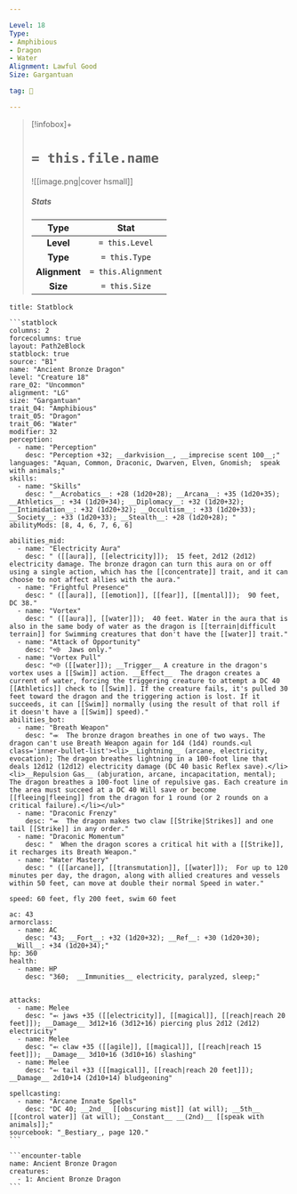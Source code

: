 ```yaml
---

Level: 18
Type:
- Amphibious
- Dragon
- Water
Alignment: Lawful Good
Size: Gargantuan

tag: 👹

---
```


> [!infobox]+
> #  `= this.file.name`
> ![[image.png|cover hsmall]]
> ##### Stats
> Type | Stat |
> :---:|:---:|
> **Level** | `= this.Level` |
> **Type** | `= this.Type` |
> **Alignment** | `= this.Alignment` |
> **Size** | `= this.Size` |



````ad-info
title: Statblock

```statblock
columns: 2
forcecolumns: true
layout: Path2eBlock
statblock: true
source: "B1"
name: "Ancient Bronze Dragon"
level: "Creature 18"
rare_02: "Uncommon"
alignment: "LG"
size: "Gargantuan"
trait_04: "Amphibious"
trait_05: "Dragon"
trait_06: "Water"
modifier: 32
perception:
  - name: "Perception"
    desc: "Perception +32; __darkvision__, __imprecise scent 100__;"
languages: "Aquan, Common, Draconic, Dwarven, Elven, Gnomish;  speak with animals;"
skills:
  - name: "Skills"
    desc: "__Acrobatics__: +28 (1d20+28); __Arcana__: +35 (1d20+35); __Athletics__: +34 (1d20+34); __Diplomacy__: +32 (1d20+32); __Intimidation__: +32 (1d20+32); __Occultism__: +33 (1d20+33); __Society__: +33 (1d20+33); __Stealth__: +28 (1d20+28); "
abilityMods: [8, 4, 6, 7, 6, 6]

abilities_mid:
  - name: "Electricity Aura"
    desc: " ([[aura]], [[electricity]]);  15 feet, 2d12 (2d12) electricity damage. The bronze dragon can turn this aura on or off using a single action, which has the [[concentrate]] trait, and it can choose to not affect allies with the aura."
  - name: "Frightful Presence"
    desc: " ([[aura]], [[emotion]], [[fear]], [[mental]]);  90 feet, DC 38."
  - name: "Vortex"
    desc: " ([[aura]], [[water]]);  40 feet. Water in the aura that is also in the same body of water as the dragon is [[terrain|difficult terrain]] for Swimming creatures that don't have the [[water]] trait."
  - name: "Attack of Opportunity"
    desc: "⬲  Jaws only."
  - name: "Vortex Pull"
    desc: "⬲ ([[water]]); __Trigger__ A creature in the dragon's vortex uses a [[Swim]] action. __Effect__  The dragon creates a current of water, forcing the triggering creature to attempt a DC 40 [[Athletics]] check to [[Swim]]. If the creature fails, it's pulled 30 feet toward the dragon and the triggering action is lost. If it succeeds, it can [[Swim]] normally (using the result of that roll if it doesn't have a [[Swim]] speed)."
abilities_bot:
  - name: "Breath Weapon"
    desc: "⬺  The bronze dragon breathes in one of two ways. The dragon can't use Breath Weapon again for 1d4 (1d4) rounds.<ul class='inner-bullet-list'><li>__Lightning__ (arcane, electricity, evocation); The dragon breathes lightning in a 100-foot line that deals 12d12 (12d12) electricity damage (DC 40 basic Reflex save).</li><li>__Repulsion Gas__ (abjuration, arcane, incapacitation, mental); The dragon breathes a 100-foot line of repulsive gas. Each creature in the area must succeed at a DC 40 Will save or become [[fleeing|fleeing]] from the dragon for 1 round (or 2 rounds on a critical failure).</li></ul>"
  - name: "Draconic Frenzy"
    desc: "⬺  The dragon makes two claw [[Strike|Strikes]] and one tail [[Strike]] in any order."
  - name: "Draconic Momentum"
    desc: "  When the dragon scores a critical hit with a [[Strike]], it recharges its Breath Weapon."
  - name: "Water Mastery"
    desc: " ([[arcane]], [[transmutation]], [[water]]);  For up to 120 minutes per day, the dragon, along with allied creatures and vessels within 50 feet, can move at double their normal Speed in water."

speed: 60 feet, fly 200 feet, swim 60 feet

ac: 43
armorclass:
  - name: AC
    desc: "43; __Fort__: +32 (1d20+32); __Ref__: +30 (1d20+30); __Will__: +34 (1d20+34);"
hp: 360
health:
  - name: HP
    desc: "360;  __Immunities__ electricity, paralyzed, sleep;"


attacks:
  - name: Melee
    desc: "⬻ jaws +35 ([[electricity]], [[magical]], [[reach|reach 20 feet]]); __Damage__ 3d12+16 (3d12+16) piercing plus 2d12 (2d12) electricity"
  - name: Melee
    desc: "⬻ claw +35 ([[agile]], [[magical]], [[reach|reach 15 feet]]); __Damage__ 3d10+16 (3d10+16) slashing"
  - name: Melee
    desc: "⬻ tail +33 ([[magical]], [[reach|reach 20 feet]]); __Damage__ 2d10+14 (2d10+14) bludgeoning"

spellcasting:
  - name: "Arcane Innate Spells"
    desc: "DC 40; __2nd__ [[obscuring mist]] (at will); __5th__ [[control water]] (at will); __Constant__ __(2nd)__ [[speak with animals]];"
sourcebook: "_Bestiary_, page 120."
```

```encounter-table
name: Ancient Bronze Dragon
creatures:
  - 1: Ancient Bronze Dragon
```

````



